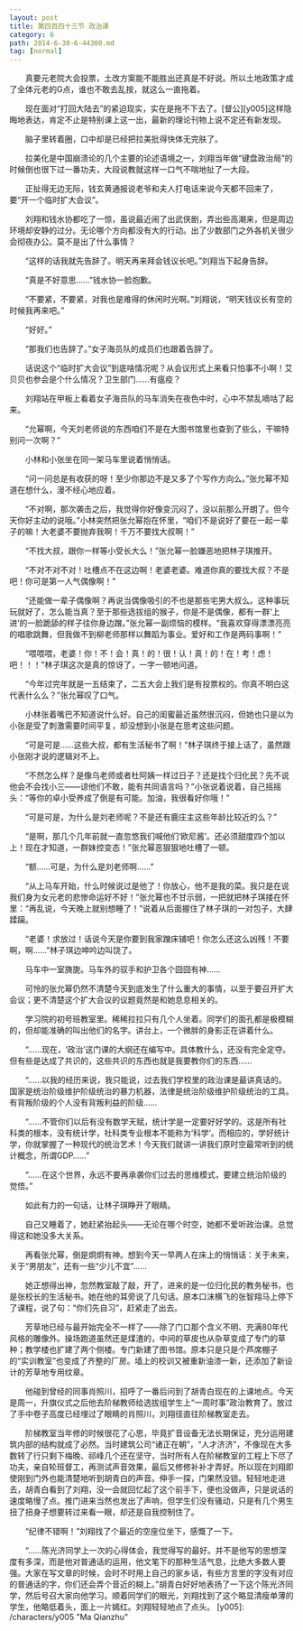 ```yaml
---
layout: post
title: 第四百四十三节 政治课
category: 6
path: 2014-6-30-6-44300.md
tag: [normal]
---
```


　　真要元老院大会投票，土改方案能不能胜出还真是不好说。所以土地政策才成了全体元老的G点，谁也不敢去乱按，就这么一直拖着。

　　现在面对“打回大陆去”的紧迫现实，实在是拖不下去了。[督公][y005]这样隐晦地表达，肯定不止是特别课上这一出，最新的理论刊物上说不定还有新发现。

　　脑子里转着圈，口中却是已经把拉美批得快体无完肤了。

　　拉美化是中国崩溃论的几个主要的论述语境之一，刘翔当年做“键盘政治局”的时候倒也很下过一番功夫，大段说教就这样一口气不喘地扯了一大段。

　　正扯得无边无际，钱玄黄通报说老爷和夫人打电话来说今天都不回来了，要“开一个临时扩大会议”。

　　刘翔和钱水协都吃了一惊，虽说最近闹了出武侠剧，弄出些高潮来，但是周边环境却安静的过分。无论哪个方向都没有大的行动。出了少数部门之外各机关很少会彻夜办公。莫不是出了什么事情？

　　“这样的话我就先告辞了。明天再来拜会钱议长吧。”刘翔当下起身告辞。

　　“真是不好意思……”钱水协一脸抱歉。

　　“不要紧，不要紧，对我也是难得的休闲时光啊。”刘翔说，“明天钱议长有空的时候我再来吧。”

　　“好好。”

　　“那我们也告辞了。”女子海员队的成员们也跟着告辞了。

　　话说这个“临时扩大会议”到底啥情况呢？从会议形式上来看只怕事不小啊！艾贝贝也参会是个什么情况？卫生部门……有瘟疫？

　　刘翔站在甲板上看着女子海员队的马车消失在夜色中时，心中不禁乱嘀咕了起来。

　　“允幂啊，今天刘老师说的东西咱们不是在大图书馆里也查到了些么，干嘛特别问一次啊？”

　　小林和小张坐在同一架马车里说着悄悄话。

　　“问一问总是有收获的呀！至少你那边不是又多了个写作方向么。”张允幂不知道在想什么，漫不经心地应着。

　　“不对啊，那次袭击之后，我觉得你好像变沉闷了，没以前那么开朗了。但今天你好主动的说哦。”小林突然把张允幂抱在怀里，“咱们不是说好了要在一起一辈子的嘛！大老婆不要抛弃我啊！千万不要找大叔啊！”

　　“不找大叔，跟你一样等小受长大么！”张允幂一脸嫌恶地把林子琪推开。

　　“不对不对不对！吐槽点不在这边啊！老婆老婆。难道你真的要找大叔？不是吧！你可是第一人气偶像啊！”

　　“还能做一辈子偶像啊？再说当偶像吸引的不也是那些宅男大叔么。这种事玩玩就好了，怎么能当真？至于那些选拔组的猴子，你是不是偶像，都有一群‘上进’的一脸跪舔的样子往你身边蹭。”张允幂一副烦恼的模样。“我喜欢穿得漂漂亮亮的唱歌跳舞，但我做不到柳老师那样以舞蹈为事业。爱好和工作是两码事啊！”

　　“喂喂喂，老婆！你！不！会！真！的！很！认！真！的！在！考！虑！吧！！！”林子琪这次是真的惊讶了，一字一顿地问道。

　　“今年过完年就是一五结束了，二五大会上我们是有投票权的。你真不明白这代表什么么？”张允幂叹了口气。

　　小林张着嘴巴不知道说什么好。自己的闺蜜最近虽然很沉闷，但她也只是以为小张是受了刺激需要时间平复，却没想到小张是在思考这些问题。

　　“可是可是……这些大叔，都有生活秘书了啊！”林子琪终于接上话了，虽然跟小张刚才说的逻辑对不上。

　　“不然怎么样？是像乌老师或者杜阿姨一样过日子？还是找个归化民？先不说他会不会找小三――谅他们不敢，能有共同语言吗？”小张说着说着，自己摇摇头：“等你的卓小受养成了倒是有可能。加油，我很看好你哦！”

　　“可是可是，为什么是刘老师呢？不是还有鹿庄主这些年龄比较近的么？”

　　“是啊，那几个几年前就一直忽悠我们喊他们‘欧尼酱’。还必须甜度四个加以上！现在才知道，一群妹控变态！”张允幂恶狠狠地吐槽了一顿。

　　“额……可是，为什么是刘老师啊……”

　　“从上马车开始，什么时候说过是他了！你放心，他不是我的菜。我只是在说我们身为女元老的悲惨命运好不好！”张允幂也不甘示弱，一把就把林子琪搂在怀里：“再乱说，今天晚上就别想睡了！”说着从后面握住了林子琪的一对包子，大肆蹂躏。

　　“老婆！求放过！话说今天是你要到我家蹭床铺吧！你怎么还这么凶残！不要啊，啊……”林子琪边呻吟边叫饶了。

　　马车中一室旖旎。马车外的驭手和护卫各个囧囧有神……

　　可怜的张允幂仍然不清楚今天到底发生了什么重大的事情，以至于要召开扩大会议；更不清楚这个扩大会议的议题竟然是和她息息相关的。

　　学习院的初号班教室里。稀稀拉拉只有几个人坐着。同学们的面孔都是极模糊的，但却能准确的叫出他们的名字。讲台上，一个微胖的身影正在讲着什么。

　　“……现在，‘政治’这门课的大纲还在编写中。具体教什么，还没有完全定夺。但有些是达成了共识的，这些共识的东西也就是我要教你们的东西……

　　“……以我的经历来说，我只能说，过去我们学校里的政治课是最讲真话的。国家是统治阶级维护阶级统治的暴力机器，法律是统治阶级维护阶级统治的工具。有背叛阶级的个人没有背叛利益的阶级……

　　“……不管你们以后有没有数学天赋，统计学是一定要好好学的。这是所有社科类的根本，没有统计学，社科类专业根本不能称为‘科学’。而相应的，学好统计学，你就掌握了一种现代的统治艺术！今天我们就讲一讲我们原时空最常听到的统计概念，所谓GDP……”

　　“……在这个世界，永远不要再承袭你们过去的思维模式，要建立统治阶级的觉悟。”

　　如此有力的一句话，让林子琪睁开了眼睛。

　　自己又睡着了，她赶紧抬起头――无论在哪个时空，她都不爱听政治课。总觉得这和她没多大关系。

　　再看张允幂，倒是炯炯有神。想到今天一早两人在床上的悄悄话：关于未来，关于“男朋友”，还有一些“少儿不宜”……

　　她正想得出神，忽然教室敲了敲，开了，进来的是一位归化民的教务秘书，也是张校长的生活秘书。她在他的耳旁说了几句话。原本口沫横飞的张智翔马上停下了课程，说了句：“你们先自习”，赶紧走了出去。

　　芳草地已经与最开始完全不一样了――除了门口那个含义不明、充满80年代风格的雕像外。操场跑道虽然还是煤渣的，中间的草皮也从杂草变成了专门的草种；教学楼也扩建了两个侧楼。专门新建了图书馆。原本只是只是个芦席棚子的“实训教室”也变成了齐整的厂房。墙上的校训又被重新油漆一新，还添加了新设计的芳草地专用纹章。

　　他碰到曾经的同事肖照川，招呼了一番后问到了胡青白现在的上课地点。今天是周一，升旗仪式之后他去阶梯教师给选拔组学生上“一周时事”政治教育了。放过了手中卷子高度已经埋过了眼睛的肖照川，刘翔径直往阶梯教室走去。

　　阶梯教室当年修的时候很花了心思，毕竟扩音设备无法长期保证，充分运用建筑内部的结构就成了必然。当时建筑公司“诸正在朝”，“人才济济”，不像现在大多数转了行只剩下梅晚、祁峰几个还在坚守，当时所有人在阶梯教室的工程上下尽了功夫，亲自轮班督工，再测试声音效果，最后又修修补补才弄好。所以现在刘翔即使刚到门外也能清楚地听到胡青白的声音。伸手一探，门果然没锁。轻轻地走进去，胡青白看到了刘翔，没一会就回忆起了这个前手下，便也没做声，只是说话的速度略慢了点。推门进来当然也发出了声响，但学生们没有骚动，只是有几个男生扭了扭身子想要转过来看一眼，却还是自我控制住了。

　　“纪律不错啊！”刘翔找了个最近的空座位坐下，感慨了一下。

　　“……陈光济同学上一次的心得体会，我觉得写的最好。并不是他写的思想深度有多深，而是他对普通话的运用，他文笔下的那种生活气息，比绝大多数人要强。大家在写文章的时候，会时不时用上自己的家乡话，有些方言里的字没有对应的普通话的字，你们还会弄个音近的糊上。”胡青白好好地表扬了一下这个陈光济同学，然后号召大家向他学习。顺着同学们的眼光，刘翔找到了这个略显清瘦单薄的学生，他略低着头，面上一片嫣红。刘翔轻轻地点了点头。
[y005]: /characters/y005 "Ma Qianzhu"
